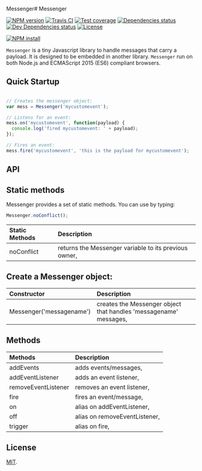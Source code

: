 Messenger# Messenger

[![NPM version][npm-image]][npm-url]
[![Travis CI][travis-image]][travis-url]
[![Test coverage][coveralls-image]][coveralls-url]
[![Dependencies status][dependencies-image]][dependencies-url]
[![Dev Dependencies status][devdependencies-image]][devdependencies-url]
[![License][license-image]](LICENSE.md)
<!--- [![node version][node-image]][node-url] -->
[![NPM install][npm-install-image]][npm-install-url]


`Messenger` is a tiny Javascript library to handle messages that carry a payload. It is designed to be embedded in another library. `Messenger` run on both Node.js and ECMAScript 2015 (ES6) compliant browsers.


## Quick Startup

```js

// Creates the messenger object:
var mess = Messenger('mycustomevent');

// Listens for an event:
mess.on('mycustomevent', function(payload) {
  console.log('fired mycustomevent: ' + payload);
});

// Fires an event:
mess.fire('mycustomevent', 'this is the payload for mycustomevent');
```


## API

## Static methods

Messenger provides a set of static methods. You can use by typing:

```javascript
Messenger.noConflict();
```

| Static Methods       | Description |
|:---------------------|:------------|
| noConflict           | returns the Messenger variable to its previous owner, |



## Create a Messenger object:

| Constructor | Description |
|:------------|:------------|
| Messenger('messagename') | creates the Messenger object that handles 'messagename' messages, |


## Methods

| Methods  | Description |
|:--------------------|:------------|
| addEvents           | adds events/messages, |
| addEventListener    | adds an event listener, |
| removeEventListener | removes an event listener, |
| fire                | fires an event/message, |
| on                  | alias on addEventListener, |
| off                 | alias on removeEventListener, |
| trigger             | alias on fire, |


## License

[MIT](LICENSE.md).

<!--- URls -->

[npm-image]: https://img.shields.io/npm/v/@mobilabs/messenger.svg?style=flat-square
[npm-install-image]: https://nodei.co/npm/@mobilabs/messenger.png?compact=true
[node-image]: https://img.shields.io/badge/node.js-%3E=_0.10-green.svg?style=flat-square
[download-image]: https://img.shields.io/npm/dm/@mobilabs/messenger.svg?style=flat-square
[travis-image]: https://img.shields.io/travis/jclo/messenger.svg?style=flat-square
[coveralls-image]: https://img.shields.io/coveralls/jclo/messenger/master.svg?style=flat-square
[dependencies-image]: https://david-dm.org/jclo/messenger/status.svg?theme=shields.io
[devdependencies-image]: https://david-dm.org/jclo/messenger/dev-status.svg?theme=shields.io
[license-image]: https://img.shields.io/npm/l/@mobilabs/messenger.svg?style=flat-square

[npm-url]: https://www.npmjs.com/package/@mobilabs/messenger
[npm-install-url]: https://nodei.co/npm/@mobilabs/messenger
[node-url]: http://nodejs.org/download
[download-url]: https://www.npmjs.com/package/@mobilabs/messenger
[travis-url]: https://travis-ci.org/jclo/messenger
[coveralls-url]: https://coveralls.io/github/jclo/messenger?branch=master
[dependencies-url]: https://david-dm.org/jclo/messenger
[devdependencies-url]: https://david-dm.org/jclo/messenger?type=dev
[license-url]: http://opensource.org/licenses/MIT
